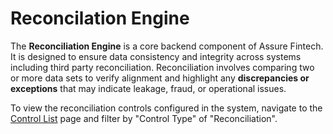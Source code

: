 # Reconcilation Engine
The **Reconciliation Engine** is a core backend component of Assure Fintech. It is designed to ensure data consistency and integrity across systems including third party reconciliation. Reconciliation involves comparing two or more data sets to verify alignment and highlight any **discrepancies or exceptions** that may indicate leakage, fraud, or operational issues.

To view the reconciliation controls configured in the system, navigate to the [Control List](../tutorials/ControlList.md) page and filter by "Control Type" of "Reconciliation".
